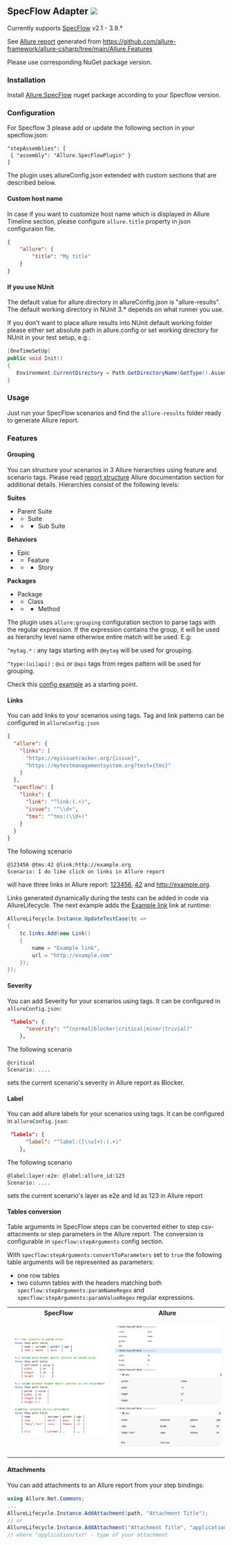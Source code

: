## SpecFlow Adapter  [![](http://img.shields.io/nuget/vpre/Allure.SpecFlow.svg?style=flat)](https://www.nuget.org/packages/Allure.SpecFlow)

Currently supports [SpecFlow](http://specflow.org/) v2.1 - 3.9.*

See [Allure report](https://allure-secondary.z23.web.core.windows.net/)
generated from https://github.com/allure-framework/allure-csharp/tree/main/Allure.Features

Please use corresponding NuGet package version.

### Installation

Install  [Allure.SpecFlow](https://www.nuget.org/packages/Allure.SpecFlow)
nuget package according to your Specflow version.

### Configuration

For Specflow 3 please add or update the following section in your specflow.json:

 ```                  
"stepAssemblies": [
  { "assembly": "Allure.SpecFlowPlugin" }
]
```

The plugin uses allureConfig.json extended with custom sections that are
described below.

#### Custom host name

In case if you want to customize host name which is displayed in Allure Timeline
section, please configure `allure.title` property in json configuraion file.

```json
{
    "allure": {
        "title": "My title"
    }
}
```

#### If you use NUnit

The default value for allure.directory in allureConfig.json is "allure-results".
The default working directory in NUnit 3.* depends on what runner you use.

If you don't want to place allure results into NUnit default working folder
please either set absolute path in allure.config or set working directory for
NUnit in your test setup, e.g.:

``` csharp
[OneTimeSetUp]
public void Init()
{
   Environment.CurrentDirectory = Path.GetDirectoryName(GetType().Assembly.Location);
}
```

### Usage

Just run your SpecFlow scenarios and find the `allure-results` folder ready to
generate Allure report.

### Features

#### Grouping

You can structure your scenarios in 3 Allure hierarchies using feature and
scenario tags.
Please read [report structure](https://docs.qameta.io/allure/latest/#_report_structure)
Allure documentation section for additional details. Hierarchies consist of
the following levels:

**Suites**
* Parent Suite
* * Suite
* * * Sub Suite

**Behaviors**
* Epic
* * Feature
* * * Story

**Packages**
* Package
* * Class
* * * Method

The plugin uses `allure:grouping` configuration section to parse tags with the
regular expression. If the expression contains the group, it will be used as
hierarchy level name otherwise entire match will be used. E.g:

`^mytag.*` : any tags starting with `@mytag` will be used for grouping.

`^type:(ui|api)` : `@ui` or `@api` tags from regex pattern will be used for
grouping.

Check this [config example](https://github.com/allure-framework/allure-csharp/blob/main/Tests.SpecRun/allureConfig.json)
as a starting point.

#### Links
You can add links to your scenarios using tags. Tag and link patterns can be
configured in `allureConfig.json`

``` json
{
  "allure": {
    "links": [
      "https://myissuetracker.org/{issue}",
      "https://mytestmanagementsystem.org?test={tms}"
    ]
  },
  "specflow": {
    "links": {
      "link": "^link:(.+)",
      "issue": "^\\d+",
      "tms": "^tms:(\\d+)"
    }
  }
}
```

The following scenario

``` cucumber
@123456 @tms:42 @link:http://example.org 
Scenario: I do like click on links in Allure report 
```

will have three links in Allure report:
[123456](https://myissuetracker.org/123456),
[42](https://mytestmanagementsystem.org?test=tms-42) and http://example.org.

Links generated dynamically during the tests can be added in code via
AllureLifecycle. The next example adds the [Example link](http://example.com)
link at runtime:

``` c#
AllureLifecycle.Instance.UpdateTestCase(tc =>
{
    tc.links.Add(new Link()
    {
        name = "Example link",
        url = "http://example.com"
    });
});
```

#### Severity
You can add Severity for your scenarios using tags. It can be configured in
`allureConfig.json`:

``` json
 "labels": {
      "severity": "^(normal|blocker|critical|minor|trivial)"
    },
```

The following scenario

``` cucumber
@critical
Scenario: ....
```

sets the current scenario's severity in Allure report as Blocker.

#### Label

You can add allure labels for your scenarios using tags. It can be configured
in `allureConfig.json`:

``` json
 "labels": {
      "label": "^label:([\\w]+):(.+)"
    },
```

The following scenario

``` cucumber
@label:layer:e2e: @label:allure_id:123
Scenario: ....
```

sets the current scenario's layer as e2e and Id as 123 in Allure report

#### Tables conversion

Table arguments in SpecFlow steps can be converted either to step
csv-attacments or step parameters in the Allure report. The conversion is
configurable in `specflow:stepArguments` config section.

With `specflow:stepArguments:convertToParameters` set to `true` the following
table arguments will be represented as parameters:

* one row tables
* two column tables with the headers matching both
  `specflow:stepArguments:paramNameRegex` and
  `specflow:stepArguments:paramValueRegex` regular expressions.

<table>
<th>SpecFlow</th>
<th>Allure</th>
<tr>
<td>

![](https://github.com/allure-framework/allure-csharp/blob/main/img/wiki-step-all.PNG)

</td>
<td>

![](https://github.com/allure-framework/allure-csharp/blob/main/img/allure-step-all.PNG)

</td>
</tr>
</table>

#### Attachments

You can add attachments to an Allure report from your step bindings:

```csharp
using Allure.Net.Commons;
...
AllureLifecycle.Instance.AddAttachment(path, "Attachment Title");
// or
AllureLifecycle.Instance.AddAttachment("Attachment Title", "application/txt", "path");
// where "application/txt" - type of your attachment
```
